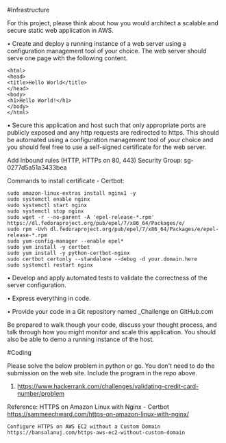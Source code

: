 #Infrastructure

For this project, please think about how you would architect a scalable and secure static web
application in AWS.

• Create and deploy a running instance of a web server using a configuration management
tool of your choice. The web server should serve one page with the following content.

	<html>
	<head>
	<title>Hello World</title>
	</head>
	<body>
	<h1>Hello World!</h1>
	</body>
	</html>

• Secure this application and host such that only appropriate ports are publicly exposed and
any http requests are redirected to https. This should be automated using a configuration
management tool of your choice and you should feel free to use a self-signed certificate for
the web server.

Add Inbound rules (HTTP, HTTPs on 80, 443)
Security Group: sg-0277d5a51a3433bea 

Commands to install certificate - Certbot:

	sudo amazon-linux-extras install nginx1 -y
	sudo systemctl enable nginx
	sudo systemctl start nginx
	sudo systemctl stop nginx
	sudo wget -r --no-parent -A 'epel-release-*.rpm' https://dl.fedoraproject.org/pub/epel/7/x86_64/Packages/e/
	sudo rpm -Uvh dl.fedoraproject.org/pub/epel/7/x86_64/Packages/e/epel-release-*.rpm
	sudo yum-config-manager --enable epel*
	sudo yum install -y certbot 
	sudo yum install -y python-certbot-nginx
	sudo certbot certonly --standalone --debug -d your.domain.here
	sudo systemctl restart nginx


• Develop and apply automated tests to validate the correctness of the server configuration.

• Express everything in code.

• Provide your code in a Git repository named <FIRSTNAME>_Challenge on GitHub.com
  
Be prepared to walk though your code, discuss your thought process, and talk through how you
might monitor and scale this application. You should also be able to demo a running instance of the
host.
  
  
#Coding
	
Please solve the below problem in python or go. You don't need to do the submission on the web
site. Include the program in the repo above.
  
1. https://www.hackerrank.com/challenges/validating-credit-card-number/problem
	
	
Reference:
	HTTPS on Amazon Linux with Nginx - Certbot
	https://sammeechward.com/https-on-amazon-linux-with-nginx/
	
	Configure HTTPS on AWS EC2 without a Custom Domain
	https://bansalanuj.com/https-aws-ec2-without-custom-domain
